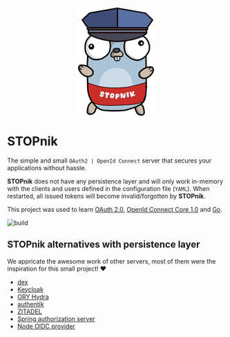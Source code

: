 <p align="center">
    <picture>
      <img alt="STOPnik" title="STOPnik" src="docs/content/assets/stopnik_250.png">
    </picture>
</p>

# STOPnik

The simple and small `OAuth2 | OpenId Connect` server that secures your applications without hassle.

**STOPnik** does not have any persistence layer and will only work in-memory with the clients and users defined in the configuration file (`YAML`).
When restarted, all issued tokens will become invalid/forgotten by **STOPnik**.

This project was used to learn [OAuth 2.0](https://datatracker.ietf.org/doc/html/rfc6749), [OpenId Connect Core 1.0](https://openid.net/specs/openid-connect-core-1_0-final.html) and [Go](https://go.dev/).

![build](https://github.com/giftkugel/stopnik/actions/workflows/build.yml/badge.svg)

## STOPnik alternatives with persistence layer

We appricate the awesome work of other servers, most of them were the inspiration for this small project! ♥️

- [dex](https://github.com/dexidp/dex)
- [Keycloak](https://github.com/keycloak/keycloak)
- [ORY Hydra](https://github.com/ory/hydra)
- [authentik](https://github.com/goauthentik/authentik)
- [ZITADEL](https://github.com/zitadel/zitadel)
- [Spring authorization server](https://github.com/spring-projects/spring-authorization-server)
- [Node OIDC provider](https://github.com/panva/node-oidc-provider)
